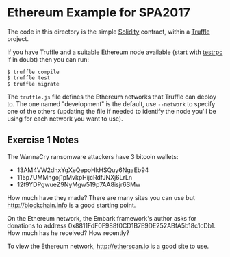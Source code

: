 Ethereum Example for SPA2017
============================

The code in this directory is the simple [Solidity](solidity.readthedocs.io) contract, 
within a [Truffle](truffleframework.com) project.

If you have Truffle and a suitable Ethereum node available (start with [testrpc](https://github.com/ethereumjs/testrpc) if in doubt) then you can run:

	$ truffle compile
	$ truffle test
	$ truffle migrate

The `truffle.js` file defines the Ethereum networks that Truffle can deploy to.  The one
named "development" is the default, use `--network` to specify one of the others (updating the file
if needed to identify the node you'll be using for each network you want to use).

Exercise 1 Notes
----------------

The WannaCry ransomware attackers have 3 bitcoin wallets:
* 13AM4VW2dhxYgXeQepoHkHSQuy6NgaEb94
* 115p7UMMngoj1pMvkpHijcRdfJNXj6LrLn
* 12t9YDPgwueZ9NyMgw519p7AA8isjr6SMw

How much have they made?  There are many sites you can use but http://blockchain.info is a good starting point.

On the Ethereum network, the Embark framework's author asks for donations to address 0x8811FdF0F988f0CD1B7E9DE252ABfA5b18c1cDb1.  How much has he received? How recently?

To view the Ethereum network, http://etherscan.io is a good site to use.



